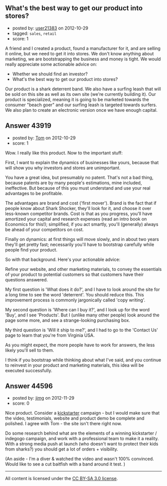 ## What's the best way to get our product into stores?

- posted by: [user21383](https://stackexchange.com/users/-1/21383-user21383) on 2012-10-29
- tagged: `sales`, `retail`
- score: 1

A friend and I created a product, found a manufacturer for it, and are selling it online, but we need to get it into stores.  We don't know anything about marketing, we are bootstrapping the business and money is tight.  We would really appreciate some actionable advice on:

 - Whether we should find an investor?  
 - What's the best way to get our product into stores?

Our product is a shark deterrent band.  We also have a surfing leash that will be sold on this site as well as its own site (we're currently building it).  Our product is specialized, meaning it is going to be marketed towards the consumer "beach goer" and our surfing leash is targeted towards surfers.   We also plan to create an electronic version once we  have enough capital.  



## Answer 43919

- posted by: [Tom](https://stackexchange.com/users/-1/21340-tom) on 2012-10-29
- score: 1

Wow. I really like this product. Now to the important stuff:

First, I want to explain the dynamics of businesses like yours, because that will show you why investors and stores are unimportant.

You have a great idea, but presumably no patent. That's not a bad thing, because patents are by many people's estimations, mine included, ineffective. But because of this you must understand and use your real advantages to be profitable.

The advantages are brand and cost ('first mover'). Brand is the fact that if people know about Shark Shocker, they'll look for it, and choose it over less-known competitor brands. Cost is that as you progress, you'll have amortized your capital and research expenses (read an intro book on Economics for this!); simplified, if you act smartly, you'll (generally) always be ahead of your competitors on cost.

Finally on dynamics: at first things will move slowly, and in about two years they'll get pretty fast; necessarily you'll have to bootstrap carefully while people find your product.

So with that background. Here's your actionable advice:

Refine your website, and other marketing materials, to convey the essentials of your product to potential customers so that customers have their questions answered.

My first question is 'What does it do?', and I have to look around the site for a long time to see the word 'deterrent'. You should reduce this. This improvement process is commonly jargonically called 'copy writing'.

My second question is 'Where can I buy it?', and I look up for the word 'Buy', and I see 'Products'. But I (unlike many other people) look around the page some more, and see a strange-looking purchasing box.

My third question is 'Will it ship to me?', and I had to go to the 'Contact Us' page to learn that you're from Virginia USA.

As you might expect, the more people have to work for answers, the less likely you'll sell to them.

I think if you bootstrap while thinking about what I've said, and you continue to reinvest in your product and marketing materials, this idea will be executed successfully.


## Answer 44596

- posted by: [jimg](https://stackexchange.com/users/-1/2380-jimg) on 2012-11-29
- score: 0

<p>Nice product.  Consider a <a href="http://www.kickstarter.com/" rel="nofollow">kickstarter</a> campaign - but I would make sure that the video, testimonials, website and product demo be complete and polished.  I agree with Tom - the site isn't there right now.  </p>

<p>Do some research behind what are the elements of a winning kickstarter / indegogo campaign, and work with a professional team to make it a reality.  With a strong media push at launch (who doesn't want to protect their kids from sharks?) you should get a lot of orders + visibility.</p>

<p>(An aside - I'm a diver &amp; watched the video and wasn't 100% convinced. Would like to see a cut baitfish with a band around it test.  )</p>




---

All content is licensed under the [CC BY-SA 3.0 license](https://creativecommons.org/licenses/by-sa/3.0/).
